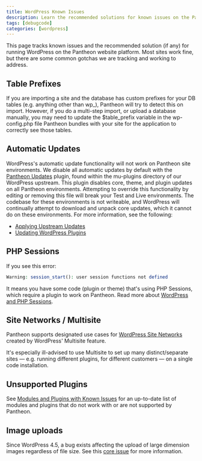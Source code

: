 ```yaml
---
title: WordPress Known Issues
description: Learn the recommended solutions for known issues on the Pantheon Website Management Platform for WordPress sites.
tags: [debugcode]
categories: [wordpress]
---
```

This page tracks known issues and the recommended solution (if any) for running WordPress on the Pantheon website platform. Most sites work fine, but there are some common gotchas we are tracking and working to address.

## Table Prefixes

If you are importing a site and the database has custom prefixes for your DB tables (e.g. anything other than wp\_), Pantheon will try to detect this on import. However, if you do a multi-step import, or upload a database manually, you may need to update the $table\_prefix variable in the wp-config.php file Pantheon bundles with your site for the application to correctly see those tables.

## Automatic Updates

WordPress's automatic update functionality will not work on Pantheon site environments. We disable all automatic updates by default with the [Pantheon Updates](https://github.com/pantheon-systems/WordPress/blob/master/wp-content/mu-plugins/pantheon/pantheon-updates.php) plugin, found within the mu-plugins directory of our WordPress upstream. This plugin disables core, theme, and plugin updates on all Pantheon environments. Attempting to override this functionality by editing or removing this file will break your Test and Live environments. The codebase for these environments is not writeable, and WordPress will continually attempt to download and unpack core updates, which it cannot do on these environments. For more information, see the following:

- [Applying Upstream Updates](/docs/upstream-updates/ "How to apply core updates to sites on Pantheon")
- [Updating WordPress Plugins](/docs/more-sftp/ "Blog post explaining how to update plugins")

## PHP Sessions

If you see this error:

```php
Warning: session_start(): user session functions not defined
```
It means you have some code (plugin or theme) that's using PHP Sessions, which require a plugin to work on Pantheon. Read more about [WordPress and PHP Sessions](/docs/wordpress-sessions/).

## Site Networks / Multisite

Pantheon supports designated use cases for [WordPress Site Networks](/docs/wordpress-site-networks) created by WordPress' Multisite feature.


It's especially ill-advised to use Multisite to set up many distinct/separate sites — e.g. running different plugins, for different customers — on a single code installation.

## Unsupported Plugins
See [Modules and Plugins with Known Issues](/docs/unsupported-modules-plugins) for an up-to-date list of modules and plugins that do not work with or are not supported by Pantheon.

## Image uploads
Since WordPress 4.5, a bug exists affecting the upload of large dimension images regardless of file size. See this [core issue](https://core.trac.wordpress.org/ticket/36534) for more information.
